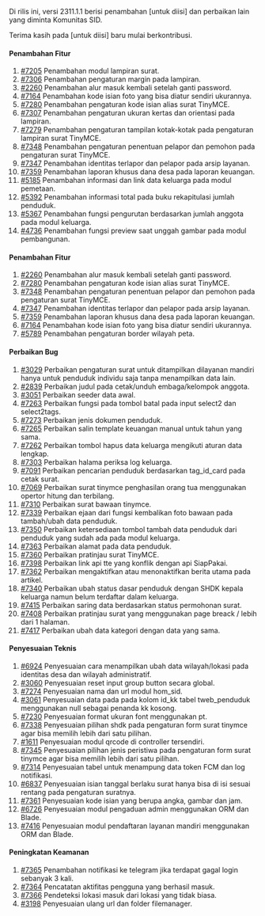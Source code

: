 Di rilis ini, versi 2311.1.1 berisi penambahan [untuk diisi] dan perbaikan lain yang diminta Komunitas SID.

Terima kasih pada [untuk diisi] baru mulai berkontribusi.

#### Penambahan Fitur

1. [#7205](https://github.com/OpenSID/OpenSID/issues/7205) Penambahan modul lampiran surat.
2. [#7306](https://github.com/OpenSID/OpenSID/issues/7306) Penambahan pengaturan margin pada lampiran.
3. [#2260](https://github.com/OpenSID/premium/issues/2260) Penambahan alur masuk kembali setelah ganti password.
4. [#7164](https://github.com/OpenSID/OpenSID/issues/7164) Penambahan kode isian foto yang bisa diatur sendiri ukurannya.
5. [#7280](https://github.com/OpenSID/OpenSID/issues/7280) Penambahan pengaturan kode isian alias surat TinyMCE.
6. [#7307](https://github.com/OpenSID/OpenSID/issues/7307) Penambahan pengaturan ukuran kertas dan orientasi pada lampiran.
7. [#7279](https://github.com/OpenSID/OpenSID/issues/7279) Penambahan pengaturan tampilan kotak-kotak pada pengaturan lampiran surat TinyMCE.
8. [#7348](https://github.com/OpenSID/OpenSID/issues/7348) Penambahan pengaturan penentuan pelapor dan pemohon pada pengaturan surat TinyMCE.
9. [#7347](https://github.com/OpenSID/OpenSID/issues/7347) Penambahan identitas terlapor dan pelapor pada arsip layanan.
10. [#7359](https://github.com/OpenSID/OpenSID/issues/7359) Penambahan laporan khusus dana desa pada laporan keuangan.
11. [#5185](https://github.com/OpenSID/OpenSID/issues/5185) Penambahan informasi dan link data keluarga pada modul pemetaan.
12. [#5392](https://github.com/OpenSID/OpenSID/issues/5392) Penambahan informasi total pada buku rekapitulasi jumlah penduduk.
13. [#5367](https://github.com/OpenSID/OpenSID/issues/5367) Penambahan fungsi pengurutan berdasarkan jumlah anggota pada modul keluarga.
14. [#4736](https://github.com/OpenSID/OpenSID/issues/4736) Penambahan fungsi preview saat unggah gambar pada modul pembangunan.


#### Penambahan Fitur

1. [#2260](https://github.com/OpenSID/premium/issues/2260) Penambahan alur masuk kembali setelah ganti password.
2. [#7280](https://github.com/OpenSID/OpenSID/issues/7280) Penambahan pengaturan kode isian alias surat TinyMCE.
3. [#7348](https://github.com/OpenSID/OpenSID/issues/7348) Penambahan pengaturan penentuan pelapor dan pemohon pada pengaturan surat TinyMCE.
4. [#7347](https://github.com/OpenSID/OpenSID/issues/7347) Penambahan identitas terlapor dan pelapor pada arsip layanan.
5. [#7359](https://github.com/OpenSID/OpenSID/issues/7359) Penambahan laporan khusus dana desa pada laporan keuangan.
6. [#7164](https://github.com/OpenSID/OpenSID/issues/7164) Penambahan kode isian foto yang bisa diatur sendiri ukurannya.
7. [#5789](https://github.com/OpenSID/OpenSID/issues/5789) Penambahan pengaturan border wilayah peta.


#### Perbaikan Bug

1. [#3029](https://github.com/OpenSID/premium/issues/3029) Perbaikan pengaturan surat untuk ditampilkan dilayanan mandiri hanya untuk penduduk individu saja tanpa menampilkan data lain.
2. [#2839](https://github.com/OpenSID/OpenSID/issues/2839) Perbaikan judul pada cetak/unduh embaga/kelompok anggota.
3. [#3051](https://github.com/OpenSID/OpenSID/issues/3051) Perbaikan seeder data awal.
4. [#7263](https://github.com/OpenSID/OpenSID/issues/7263) Perbaikan fungsi pada tombol batal pada input select2 dan select2tags.
5. [#7273](https://github.com/OpenSID/OpenSID/issues/7273) Perbaikan jenis dokumen penduduk.
6. [#7265](https://github.com/OpenSID/OpenSID/issues/7265) Perbaikan salin template keuangan manual untuk tahun yang sama.
7. [#7262](https://github.com/OpenSID/OpenSID/issues/7262) Perbaikan tombol hapus data keluarga mengikuti aturan data lengkap.
8. [#7303](https://github.com/OpenSID/OpenSID/issues/7303) Perbaikan halama periksa log keluarga.
9. [#7091](https://github.com/OpenSID/OpenSID/issues/7091) Perbaikan pencarian penduduk berdasarkan tag_id_card pada cetak surat.
10. [#7069](https://github.com/OpenSID/OpenSID/issues/7069) Perbaikan surat tinymce penghasilan orang tua menggunakan opertor hitung dan terbilang.
11. [#7310](https://github.com/OpenSID/OpenSID/issues/7310) Perbaikan surat bawaan tinymce.
12. [#7339](https://github.com/OpenSID/OpenSID/issues/7339) Perbaikan ejaan dari fungsi kembalikan foto bawaan pada tambah/ubah data penduduk.
13. [#7350](https://github.com/OpenSID/OpenSID/issues/7350) Perbaikan ketersediaan tombol tambah data penduduk dari penduduk yang sudah ada pada modul keluarga.
14. [#7363](https://github.com/OpenSID/OpenSID/issues/7363) Perbaikan alamat pada data penduduk.
15. [#7360](https://github.com/OpenSID/OpenSID/issues/7360) Perbaikan pratinjau surat TinyMCE.
16. [#7398](https://github.com/OpenSID/OpenSID/issues/7398) Perbaikan link api tte yang konflik dengan api SiapPakai.
17. [#7362](https://github.com/OpenSID/OpenSID/issues/7362) Perbaikan mengaktifkan atau menonaktifkan berita utama pada artikel.
18. [#7340](https://github.com/OpenSID/OpenSID/issues/7340) Perbaikan ubah status dasar penduduk dengan SHDK kepala keluarga namun belum terdaftar dalam keluarga.
19. [#7415](https://github.com/OpenSID/OpenSID/issues/7415) Perbaikan saring data berdasarkan status permohonan surat.
20. [#7408](https://github.com/OpenSID/OpenSID/issues/7408) Perbaikan pratinjau surat yang menggunakan page breack / lebih dari 1 halaman.
21. [#7417](https://github.com/OpenSID/OpenSID/issues/7417) Perbaikan ubah data kategori dengan data yang sama.



#### Penyesuaian Teknis

1. [#6924](https://github.com/OpenSID/OpenSID/issues/6924) Penyesuaian cara menampilkan ubah data wilayah/lokasi pada identitas desa dan wilayah administratif.
2. [#3060](https://github.com/OpenSID/premium/issues/3060) Penyesuaian reset input group button secara global.
3. [#7274](https://github.com/OpenSID/OpenSID/issues/7274) Penyesuaian nama dan url modul hom_sid.
4. [#3061](https://github.com/OpenSID/premium/issues/3061) Penyesuaian data pada pada kolom id_kk tabel tweb_penduduk menggunakan null sebagai penanda kk kosong.
5. [#7230](https://github.com/OpenSID/OpenSID/issues/7230) Penyesuaian format ukuran font menggunakan pt.
6. [#7338](https://github.com/OpenSID/OpenSID/issues/7338) Penyesuaian pilihan shdk pada pengaturan form surat tinymce agar bisa memilih lebih dari satu pilihan.
7. [#1611](https://github.com/OpenSID/premium/issues/1611) Penyesuaian modul qrcode di controller tersendiri.
8. [#7345](https://github.com/OpenSID/OpenSID/issues/7345) Penyesuaian pilihan jenis peristiwa pada pengaturan form surat tinymce agar bisa memilih lebih dari satu pilihan.
9. [#7314](https://github.com/OpenSID/OpenSID/issues/7314) Penyesuaian tabel untuk menampung data token FCM dan log notifikasi.
10. [#6837](https://github.com/OpenSID/OpenSID/issues/6837) Penyesuaian isian tanggal berlaku surat hanya bisa di isi sesuai rentang pada pengaturan suratnya.
11. [#7361](https://github.com/OpenSID/OpenSID/issues/7361) Penyesuaian kode isian yang berupa angka, gambar dan jam.
12. [#6726](https://github.com/OpenSID/OpenSID/issues/6726) Penyesuaian modul pengaduan admin menggunakan ORM dan Blade.
13. [#7416](https://github.com/OpenSID/OpenSID/issues/7416) Penyesuaian modul pendaftaran layanan mandiri menggunakan ORM dan Blade.

#### Peningkatan Keamanan

1. [#7365](https://github.com/OpenSID/OpenSID/issues/7365) Penambahan notifikasi ke telegram jika terdapat gagal login sebanyak 3 kali.
2. [#7364](https://github.com/OpenSID/OpenSID/issues/7364) Pencatatan aktifitas pengguna yang berhasil masuk.
3. [#7366](https://github.com/OpenSID/OpenSID/issues/7366) Pendeteksi lokasi masuk dari lokasi yang tidak biasa.
4. [#3198](https://github.com/OpenSID/premium/issues/3198) Penyesuaian ulang url dan folder filemanager.
